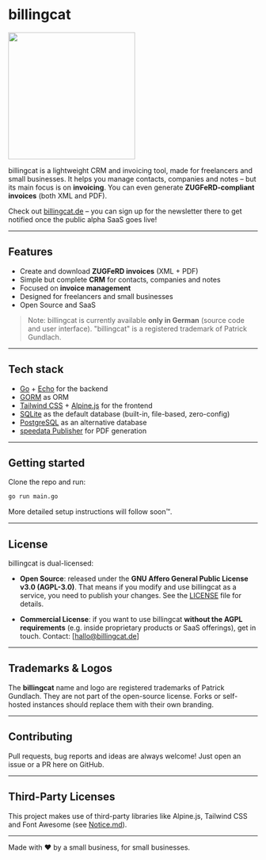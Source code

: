 # billingcat


<img src="https://billingcat.de/images/billingcat.png" width="256">

billingcat is a lightweight CRM and invoicing tool, made for freelancers and small businesses.
It helps you manage contacts, companies and notes – but its main focus is on **invoicing**.
You can even generate **ZUGFeRD-compliant invoices** (both XML and PDF).

Check out [billingcat.de](https://billingcat.de) – you can sign up for the newsletter there to get notified once the public alpha SaaS goes live!

---

## Features

- Create and download **ZUGFeRD invoices** (XML + PDF)
- Simple but complete **CRM** for contacts, companies and notes
- Focused on **invoice management**
- Designed for freelancers and small businesses
- Open Source and SaaS

>  Note: billingcat is currently available **only in German** (source code and user interface).
> "billingcat" is a registered trademark of Patrick Gundlach.

---

## Tech stack

- [Go](https://go.dev/) + [Echo](https://echo.labstack.com/) for the backend
- [GORM](https://gorm.io/) as ORM
- [Tailwind CSS](https://tailwindcss.com/) + [Alpine.js](https://alpinejs.dev/) for the frontend
- [SQLite](https://www.sqlite.org/) as the default database (built-in, file-based, zero-config)
- [PostgreSQL](https://www.postgresql.org/) as an alternative database
- [speedata Publisher](https://github.com/speedata/publisher) for PDF generation

---

## Getting started

Clone the repo and run:

```bash
go run main.go
```

More detailed setup instructions will follow soon™.

---

## License

billingcat is dual-licensed:

- **Open Source**: released under the **GNU Affero General Public License v3.0 (AGPL-3.0)**.
  That means if you modify and use billingcat as a service, you need to publish your changes.
  See the [LICENSE](./License.md) file for details.

- **Commercial License**: if you want to use billingcat **without the AGPL requirements** (e.g. inside proprietary products or SaaS offerings), get in touch.
Contact: [hallo@billingcat.de]

---

## Trademarks & Logos

The **billingcat** name and logo are registered trademarks of
Patrick Gundlach. They are not part of the open-source license.
Forks or self-hosted instances should replace them with their own branding.

---

## Contributing

Pull requests, bug reports and ideas are always welcome!
Just open an issue or a PR here on GitHub.

---

## Third-Party Licenses

This project makes use of third-party libraries like Alpine.js, Tailwind CSS and Font Awesome (see [Notice.md](./Notice.md)).

---



Made with ❤️ by a small business, for small businesses.
